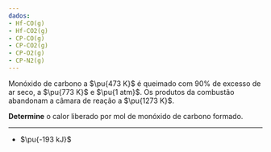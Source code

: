 ```yaml
---
dados:
- Hf-CO(g)
- Hf-CO2(g)
- CP-CO(g)
- CP-CO2(g)
- CP-O2(g)
- CP-N2(g)
---
```

Monóxido de carbono a $\pu{473 K}$ é queimado com $90\%$ de excesso de ar seco, a $\pu{773 K}$ e $\pu{1 atm}$. Os produtos da combustão abandonam a câmara de reação a $\pu{1273 K}$.  

**Determine** o calor liberado por mol de monóxido de carbono formado.

---

- $\pu{-193 kJ}$
